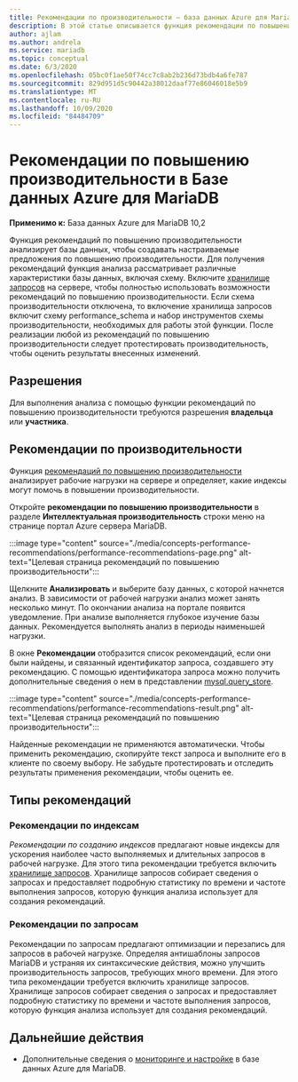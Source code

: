 ```yaml
---
title: Рекомендации по производительности — база данных Azure для MariaDB
description: В этой статье описывается функция рекомендации по повышению производительности в базе данных Azure для MariaDB.
author: ajlam
ms.author: andrela
ms.service: mariadb
ms.topic: conceptual
ms.date: 6/3/2020
ms.openlocfilehash: 05bc0f1ae50f74cc7c8ab2b236d73bdb4a6fe787
ms.sourcegitcommit: 829d951d5c90442a38012daaf77e86046018e5b9
ms.translationtype: MT
ms.contentlocale: ru-RU
ms.lasthandoff: 10/09/2020
ms.locfileid: "84484709"
---
```

# <a name="performance-recommendations-in-azure-database-for-mariadb"></a>Рекомендации по повышению производительности в Базе данных Azure для MariaDB

**Применимо к:** База данных Azure для MariaDB 10,2

Функция рекомендаций по повышению производительности анализирует базы данных, чтобы создавать настраиваемые предложения по повышению производительности. Для получения рекомендаций функция анализа рассматривает различные характеристики базы данных, включая схему. Включите [хранилище запросов](concepts-query-store.md) на сервере, чтобы полностью использовать возможности рекомендаций по повышению производительности. Если схема производительности отключена, то включение хранилища запросов включит схему performance_schema и набор инструментов схемы производительности, необходимых для работы этой функции. После реализации любой из рекомендаций по повышению производительности следует протестировать производительность, чтобы оценить результаты внесенных изменений.

## <a name="permissions"></a>Разрешения

Для выполнения анализа с помощью функции рекомендаций по повышению производительности требуются разрешения **владельца** или **участника**.

## <a name="performance-recommendations"></a>Рекомендации по производительности

Функция [рекомендаций по повышению производительности](concepts-performance-recommendations.md) анализирует рабочие нагрузки на сервере и определяет, какие индексы могут помочь в повышении производительности.

Откройте **рекомендации по повышению производительности** в разделе **Интеллектуальная производительность** строки меню на странице портал Azure сервера MariaDB.

:::image type="content" source="./media/concepts-performance-recommendations/performance-recommendations-page.png" alt-text="Целевая страница рекомендаций по повышению производительности":::

Щелкните **Анализировать** и выберите базу данных, с которой начнется анализ. В зависимости от рабочей нагрузки анализ может занять несколько минут. По окончании анализа на портале появится уведомление. При анализе выполняется глубокое изучение базы данных. Рекомендуется выполнять анализ в периоды наименьшей нагрузки.

В окне **Рекомендации** отобразится список рекомендаций, если они были найдены, и связанный идентификатор запроса, создавшего эту рекомендацию. С помощью идентификатора запроса можно получить дополнительные сведения о нем в представлении [mysql.query_store](concepts-query-store.md#mysqlquery_store).

:::image type="content" source="./media/concepts-performance-recommendations/performance-recommendations-result.png" alt-text="Целевая страница рекомендаций по повышению производительности":::

Найденные рекомендации не применяются автоматически. Чтобы применить рекомендацию, скопируйте текст запроса и выполните его в клиенте по своему выбору. Не забудьте протестировать и отследить результаты применения рекомендации, чтобы оценить ее.

## <a name="recommendation-types"></a>Типы рекомендаций

### <a name="index-recommendations"></a>Рекомендации по индексам

*Рекомендации по созданию индексов* предлагают новые индексы для ускорения наиболее часто выполняемых и длительных запросов в рабочей нагрузке. Для этого типа рекомендации требуется включить [хранилище запросов](concepts-query-store.md). Хранилище запросов собирает сведения о запросах и предоставляет подробную статистику по времени и частоте выполнения запросов, которую функция анализа использует для создания рекомендаций.

### <a name="query-recommendations"></a>Рекомендации по запросам

Рекомендации по запросам предлагают оптимизации и перезапись для запросов в рабочей нагрузке. Определяя антишаблоны запросов MariaDB и устраняя их синтаксические действия, можно улучшить производительность запросов, требующих много времени. Для этого типа рекомендации требуется включить хранилище запросов. Хранилище запросов собирает сведения о запросах и предоставляет подробную статистику по времени и частоте выполнения запросов, которую функция анализа использует для создания рекомендаций.
## <a name="next-steps"></a>Дальнейшие действия

- Дополнительные сведения о [мониторинге и настройке](concepts-monitoring.md) в базе данных Azure для MariaDB.